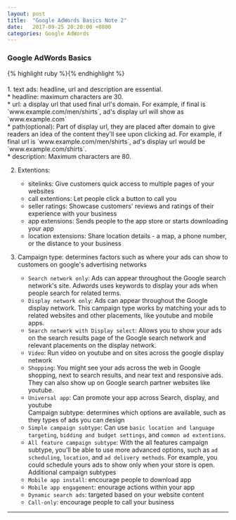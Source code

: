 ```yaml
---
layout: post
title:  "Google AdWords Basics Note 2"
date:   2017-09-25 20:20:00 +0800
categories: Google AdWords
---
```

<h3>Google AdWords Basics</h3>
{% highlight ruby %}{% endhighlight %}
<h4></h4>
1. text ads: headline, url and description are essential.<br>
    * headline: maximum characters are 30.<br>
    * url: a display url that used final url's domain. For example, if final is `www.example.com/men/shirts`, ad's display url will show as `www.example.com`<br>
    * path(optional): Part of display url, they are placed after domain to give readers an idea of the content they'll see upon clicking ad.
    For example, if final url is `www.example.com/men/shirts`, ad's display url would be `www.example.com/shirts`. <br>
    * description: Maximum characters are 80.<br>

2. Extentions: <br>
    * sitelinks: Give customers quick access to multiple pages of your websites<br>
    * call extentions: Let people click a button to call you<br>
    * seller ratings: Showcase customers' reviews and ratings of their experience with your business<br>
    * app extensions: Sends people to the app store or starts downloading your app<br>
    * location extensions: Share location details - a map, a phone number, or the distance to your business<br>

3. Campaign type: determines factors such as where your ads can show to customers on google's advertising networks<br>
    * `Search network only`: Ads can appear throughout the Google search network's site. Adwords uses keywords to display your ads when people search for related terms.<br>
    * `Display network only`: Ads can appear throughout the Google display network. This campaign type works by matching your ads to related websites and other placements, like youtube and mobile apps.<br>
    * `Search network with Display select`: Allows you to show your ads on the search results page of the Google search network and relevant placements on the display network.<br>
    * `Video`: Run video on youtube and on sites across the google display network<br>
    * `Shopping`: You might see your ads across the web in Google shopping, next to search results, and near text and responsive ads. They can also show up on Google search partner websites like youtube.<br>
    * `Universal app`: Can promote your app across Search, display, and youtube<br>
   Campaign subtype: determines which options are available, such as they types of ads you can design<br>
    * `Simple campaign subtype`: Can use `basic location and language targeting`, `bidding and budget settings`, and `common ad extentions`.<br>   
    * `All feature campaign subtype`: With the all features campaign subtype, you'll be able to use more advanced options, such as `ad scheduling`, `location`, and `ad delivery methods`. For example, you could schedule yours ads to show only when your store is open.<br>
   Additional campaign subtypes<br>
    * `Mobile app install`: encourage people to download app<br>
    * `Mobile app engagement`: enourage actions within your app<br>
    * `Dynamic search ads`: targeted based on your website content<br>
    * `Call-only`: encourage people to call your business<br>
- - -


